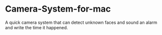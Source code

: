 # Camera-System-for-mac
A quick camera system that can detect unknown faces and sound an alarm and write the time it happened.
